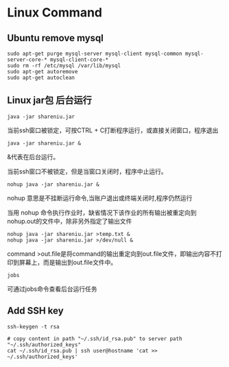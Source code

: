 # Linux Command

## Ubuntu remove mysql

```text
sudo apt-get purge mysql-server mysql-client mysql-common mysql-server-core-* mysql-client-core-*
sudo rm -rf /etc/mysql /var/lib/mysql
sudo apt-get autoremove
sudo apt-get autoclean
```

## Linux jar包 后台运行

```text
java -jar shareniu.jar
```

当前ssh窗口被锁定，可按CTRL + C打断程序运行，或直接关闭窗口，程序退出

```text
java -jar shareniu.jar &
```

&代表在后台运行。

当前ssh窗口不被锁定，但是当窗口关闭时，程序中止运行。

```text
nohup java -jar shareniu.jar &
```

nohup 意思是不挂断运行命令,当账户退出或终端关闭时,程序仍然运行

当用 nohup 命令执行作业时，缺省情况下该作业的所有输出被重定向到nohup.out的文件中，除非另外指定了输出文件

```text
nohup java -jar shareniu.jar >temp.txt &
nohup java -jar shareniu.jar >/dev/null &
```

command &gt;out.file是将command的输出重定向到out.file文件，即输出内容不打印到屏幕上，而是输出到out.file文件中。

```text
jobs
```

可通过jobs命令查看后台运行任务

## Add SSH key

```text
ssh-keygen -t rsa

# copy content in path "~/.ssh/id_rsa.pub" to server path "~/.ssh/authorized_keys"
cat ~/.ssh/id_rsa.pub | ssh user@hostname 'cat >> ~/.ssh/authorized_keys'
```

